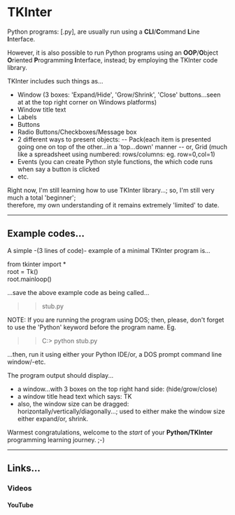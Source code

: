 # TKInter

Python programs: [.py], are usually run using a **CLI**/**C**ommand **L**ine **I**nterface.

However, it is also possible to run Python programs using an **OOP**/**O**bject **O**riented **P**rogramming **I**nterface, instead;
by employing the TKInter code library.

TKInter includes such things as...

- Window (3 boxes: 'Expand/Hide', 'Grow/Shrink', 'Close' buttons...seen at at the top right corner on Windows platforms)
- Window title text
- Labels
- Buttons
- Radio Buttons/Checkboxes/Message box
- 2 different ways to present objects: 
-- Pack(each item is presented going one on top of the other...in a 'top...down' manner
-- or, Grid (much like a spreadsheet using numbered: rows/columns: eg. row=0,col=1)
- Events (you can create Python style functions, the which code runs when say a button is clicked
- etc.

Right now, I'm still learning how to use TKInter library...; so, I'm still very much a total 'beginner';  
therefore, my own understanding of it remains extremely 'limited' to date.  

-----

## Example codes...

A simple -(3 lines of code)- example of a minimal TKInter program is...

from tkinter import *  
root = Tk()  
root.mainloop()  

...save the above example code as being called...

>> stub.py

NOTE: If you are running the program using DOS; then, please, don't forget to use the 'Python' keyword before the program name. Eg.

>> C:> python stub.py

...then, run it using either your Python IDE/or, a DOS prompt command line window/-etc.

The program output should display...
- a window...with 3 boxes on the top right hand side: (hide/grow/close)
- a window title head text which says: TK
- also, the window size can be dragged: horizontally/vertically/diagonally...;
  used to either make the window size either expand/or, shrink. 

Warmest congratulations, welcome to the *start* of your **Python/TKInter** programming learning journey. ;-)

-----

## Links...

### Videos

#### YouTube


